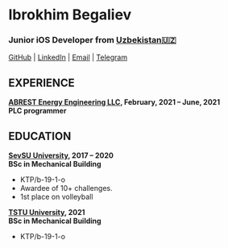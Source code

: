 # Ibrokhim Begaliev


### Junior iOS Developer  from  [Uzbekistan🇺🇿](https://en.wikipedia.org/wiki/Uzbekistan)

[GitHub](https://github.com/ibegaliev) | [LinkedIn](https://www.linkedin.com/in/ibegaliev/) | [Email](mailto:ibrohimbek2048@gmail.com) | [Telegram](https://t.me/ibegaliev)

EXPERIENCE
-
**[ABREST Energy Engineering LLC](http://abrest.uz/), February, 2021 – June, 2021 <br>
PLC programmer**


EDUCATION
-

**[SevSU University](https://www.sevsu.ru/), 2017 – 2020 <br>
BSc in Mechanical Building**

 - KTP/b-19-1-o
 - Awardee of 10+ challenges.
 - 1st place on volleyball
 
 

**[TSTU University](http://tdtu.uz/), 2021 <br>
BSc in Mechanical Building**

 - KTP/b-19-1-o
